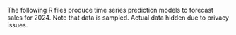The following R files produce time series prediction models to forecast sales for 2024.
Note that data is sampled. Actual data hidden due to privacy issues.

